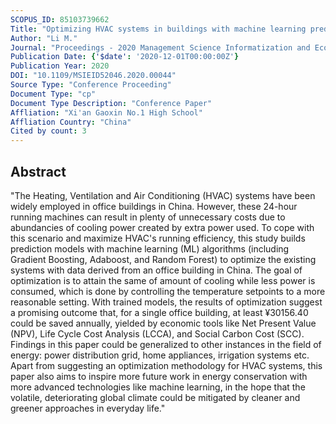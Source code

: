 ```yaml
---
SCOPUS_ID: 85103739662
Title: "Optimizing HVAC systems in buildings with machine learning prediction models: An algorithm based economic analysis"
Author: "Li M."
Journal: "Proceedings - 2020 Management Science Informatization and Economic Innovation Development Conference, MSIEID 2020"
Publication Date: {'$date': '2020-12-01T00:00:00Z'}
Publication Year: 2020
DOI: "10.1109/MSIEID52046.2020.00044"
Source Type: "Conference Proceeding"
Document Type: "cp"
Document Type Description: "Conference Paper"
Affliation: "Xi'an Gaoxin No.1 High School"
Affliation Country: "China"
Cited by count: 3
---
```


## Abstract
"The Heating, Ventilation and Air Conditioning (HVAC) systems have been widely employed in office buildings in China. However, these 24-hour running machines can result in plenty of unnecessary costs due to abundancies of cooling power created by extra power used. To cope with this scenario and maximize HVAC's running efficiency, this study builds prediction models with machine learning (ML) algorithms (including Gradient Boosting, Adaboost, and Random Forest) to optimize the existing systems with data derived from an office building in China. The goal of optimization is to attain the same of amount of cooling while less power is consumed, which is done by controlling the temperature setpoints to a more reasonable setting. With trained models, the results of optimization suggest a promising outcome that, for a single office building, at least ¥30156.40 could be saved annually, yielded by economic tools like Net Present Value (NPV), Life Cycle Cost Analysis (LCCA), and Social Carbon Cost (SCC). Findings in this paper could be generalized to other instances in the field of energy: power distribution grid, home appliances, irrigation systems etc. Apart from suggesting an optimization methodology for HVAC systems, this paper also aims to inspire more future work in energy conservation with more advanced technologies like machine learning, in the hope that the volatile, deteriorating global climate could be mitigated by cleaner and greener approaches in everyday life."

